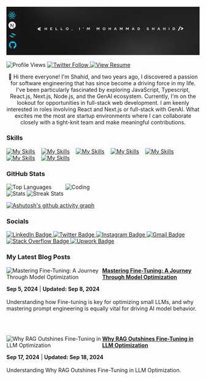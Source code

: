 <p align="center">
  <img src="https://github.com/mohammadshahidbeigh/mohammadshahidbeigh/blob/main/mohammadshahid.gif?raw=true" alt="GIF">
</p>
<p align="left">
  <img src="https://komarev.com/ghpvc/?username=mohammadshahidbeigh&label=Profile%20views&color=0e75b6&style=flat" alt="Profile Views" /> 
  <a href="https://twitter.com/m0hammad_shahid" target="blank">
    <img src="https://img.shields.io/twitter/follow/m0hammad_shahid?logo=twitter&style=flat" alt="Twitter Follow" />
  </a>
  <a href="https://drive.google.com/file/d/1K_Xy59h_L5r5OmtD1_Hp8Jdac3UnlugS/view?usp=sharing" download>
    <img src="https://img.shields.io/badge/View-Resume-blue?style=flat&logo=adobeacrobatreader" alt="View Resume" />
  </a>
</p>


<div align="center">👋 Hi there everyone! I'm Shahid, and two years ago, I discovered a passion for software engineering that has since become a driving force in my life. I've been particularly fascinated by exploring JavaScript, Typescript, React.js, Next.js, Node.js, and the GenAI ecosystem. Currently, I'm on the lookout for opportunities in full-stack web development. I am keenly interested in roles involving React and Next.js or full-stack with GenAI. What excites me the most are startup environments where I can collaborate closely with a tight-knit team and make meaningful contributions.
</div>

                                                                                                                                                                                                    
### Skills
[![My Skills](https://skillicons.dev/icons?i=html,css,js,ts)](https://skillicons.dev) &nbsp;&nbsp;
[![My Skills](https://skillicons.dev/icons?i=react,redux,next,remix)](https://skillicons.dev) &nbsp;&nbsp;
[![My Skills](https://skillicons.dev/icons?i=tailwind,scss,materialui,threejs)](https://skillicons.dev) &nbsp;&nbsp;
[![My Skills](https://skillicons.dev/icons?i=graphql,apollo,jest,cypress)](https://skillicons.dev) &nbsp;&nbsp;
[![My Skills](https://skillicons.dev/icons?i=nodejs,express,mongodb,mysql,postgres,prisma,postman)](https://skillicons.dev) &nbsp;&nbsp;
[![My Skills](https://skillicons.dev/icons?i=git,github,githubactions,vscode,vite,netlify,vercel,heroku)](https://skillicons.dev) &nbsp;&nbsp;
[![My Skills](https://skillicons.dev/icons?i=py,linux,ubuntu,nginx,aws,redis,docker,kubernetes,firebase,supabase)](https://skillicons.dev)






<!-- Proudly created with GPRM ( https://gprm.itsvg.in ) -->

### GitHub Stats
<img align="right" alt="Coding" width="350" src="https://media3.giphy.com/media/v1.Y2lkPTc5MGI3NjExYnFmaTU5cWtrMG1tdnplanZmdjNndGl3bHFzY3dyN3JrYjVuNXZybCZlcD12MV9pbnRlcm5hbF9naWZfYnlfaWQmY3Q9Zw/qgQUggAC3Pfv687qPC/giphy.webp"> 



![Top Languages](https://github-readme-stats.vercel.app/api/top-langs/?username=mohammadshahidbeigh&theme=radical&hide_border=true&include_all_commits=true&count_private=false&layout=compact)
![Stats](https://github-readme-stats.vercel.app/api?username=mohammadshahidbeigh&theme=radical&hide_border=true&include_all_commits=true&count_private=false)
![Streak Stats](https://github-readme-streak-stats.herokuapp.com/?user=mohammadshahidbeigh&theme=radical&hide_border=true)

[![Ashutosh's github activity graph](https://github-readme-activity-graph.vercel.app/graph?username=mohammadshahidbeigh&bg_color=000000&color=e70db8&line=0b12da&point=eee2eb&area=true&hide_border=true)](https://github.com/ashutosh00710/github-readme-activity-graph)





<!-- Proudly created with GPRM ( https://gprm.itsvg.in ) -->

<!-- Proudly created with GPRM ( https://gprm.itsvg.in ) -->

### Socials

<div id="badges">
  <a href="https://www.linkedin.com/in/mohammad-shahid-beigh/">
    <img src="https://img.shields.io/badge/LinkedIn-blue?style=for-the-badge&logo=linkedin&logoColor=white" alt="LinkedIn Badge"/>
  </a>
  <a href="https://x.com/m0hammad_shahid?t=yHwKObUdCDXJX2NYeSJ4eA&s=08">
    <img src="https://img.shields.io/badge/Twitter-blue?style=for-the-badge&logo=twitter&logoColor=white" alt="Twitter Badge"/>
  </a>
  <a href="https://www.instagram.com/m0hammadshahid_?igsh=dzVjMWozN3VheGQ2">
    <img src="https://img.shields.io/badge/Instagram-darkred?style=for-the-badge&logo=instagram&logoColor=white" alt="Instagram Badge"/>
  </a>
  <a href="mailto:mohammadshahidbeigh@gmail.com">
    <img src="https://img.shields.io/badge/Gmail-FF0000?style=for-the-badge&logo=gmail&logoColor=white" alt="Gmail Badge"/>
  </a>
  <a href="https://stackoverflow.com/users/21755863/mohammad-shahid-beigh?tab=profile">
    <img src="https://img.shields.io/badge/Stack_Overflow-FE7A16?style=for-the-badge&logo=stack-overflow&logoColor=white" alt="Stack Overflow Badge"/>
  </a>
  <a href="https://www.upwork.com/freelancers/~01667608f00cd4224b?mp_source=share">
    <img src="https://img.shields.io/badge/Upwork-6FDA44?style=for-the-badge&logo=upwork&logoColor=white" alt="Upwork Badge"/>
  </a>
</div>

### My Latest Blog Posts
<!-- BLOG-POST-LIST:START -->
<!-- BLOG-POST-LIST:END -->
<!-- HASHNODE_BLOG:START -->
<p align="left">
<a href="https://mohammadshahidbeigh.hashnode.dev/mastering-fine-tuning-a-journey-through-model-optimization" title="Mastering Fine-Tuning: A Journey Through Model Optimization"><img src="https://cdn.hashnode.com/res/hashnode/image/upload/v1725476315531/b409b64b-ecf5-40cd-84ff-96b5156bf57b.png?w=1600&h=840&fit=crop&crop=entropy&auto=compress,format&format=webp" alt="Mastering Fine-Tuning: A Journey Through Model Optimization" width="250px" align="left" /></a>
<a href="https://mohammadshahidbeigh.hashnode.dev/mastering-fine-tuning-a-journey-through-model-optimization" title="Why RAG Outshines Fine-Tuning in LLM Optimization"><strong>Mastering Fine-Tuning: A Journey Through Model Optimization</strong></a>
<div><strong> Sep 5, 2024</strong> | <strong>Updated: Sep 8, 2024</strong></div>
<br/>Understanding how Fine-tuning is key for optimizing small LLMs, and why mastering prompt engineering is equally vital for driving AI model behavior.</p> <br/> <br/>

<a href="https://mohammadshahidbeigh.hashnode.dev/why-rag-outshines-fine-tuning-in-llm-optimization" title="Why RAG Outshines Fine-Tuning in LLM Optimization"><img src="https://framerusercontent.com/images/Vk7p8LACFAKiG7QLnlwAwks6uU0.png" alt="Why RAG Outshines Fine-Tuning in LLM Optimization" width="250px" align="left" /></a>
<a href="https://mohammadshahidbeigh.hashnode.dev/why-rag-outshines-fine-tuning-in-llm-optimization" title="Mastering Fine-Tuning: A Journey Through Model Optimization"><strong>Why RAG Outshines Fine-Tuning in LLM Optimization</strong></a>
<div><strong> Sep 17, 2024</strong> | <strong>Updated: Sep 18, 2024</strong></div>
<br/>Understanding Why RAG Outshines Fine-Tuning in LLM Optimization.</p> <br/> <br/>
<!-- HASHNODE_BLOG:END -->
